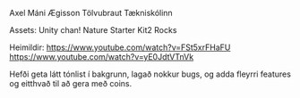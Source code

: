 Axel Máni Ægisson
Tölvubraut
Tækniskólinn

Assets:
Unity chan!
Nature Starter Kit2
Rocks

Heimildir:
https://www.youtube.com/watch?v=FSt5xrFHaFU
https://www.youtube.com/watch?v=yE0JdtVTnVk

Hefði geta látt tónlist í bakgrunn, lagað nokkur bugs, og adda fleyrri features og eitthvað til að gera með coins.



